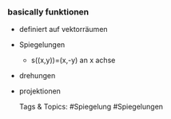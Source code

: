 ### basically funktionen

- definiert auf vektorräumen
- Spiegelungen

	- s((x,y))=(x,-y)
an x achse

- drehungen
- projektionen

   Tags & Topics:
   #Spiegelung
   #Spiegelungen